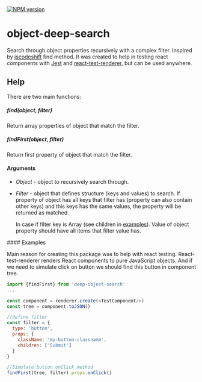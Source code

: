 [![NPM version](https://img.shields.io/npm/v/object-deep-search.svg?style=flat-square)](http://badge.fury.io/js/object-deep-search)

# object-deep-search

Search through object properties recursively with a complex filter. Inspired by [jscodeshift](https://github.com/facebook/jscodeshift/wiki/jscodeshift-Documentation) find method.
It was created to help in testing react components with [Jest](https://facebook.github.io/jest/) and [react-test-renderer](https://www.npmjs.com/package/react-test-renderer), but can be used anywhere.

## Help

There are two main functions:

##### find(object, filter)
Return array properties of object that match the filter.

##### findFirst(object, filter)
Return first property of object that match the filter.


#### Arguments
* *Object* - object to recursively search through.


* *Filter* - object that defines structure (keys and values) to search. If property of object has all keys that filter has (property can also contain other keys) and this keys has the same values, the property will be returned as matched.

  In case if filter key is Array (see children in [examples](#examples)). Value of object property should have all items that filter value has.

<a name="examples"/>
#### Examples

Main reason for creating this package was to help with react testing. React-test-renderer renders React components to pure JavaScript objects. And if we need to simulate click on button we should find this button in component tree.

```js
import {findFirst} from 'deep-object-search'
...

const component = renderer.create(<TestComponent/>)
const tree = component.toJSON()

//define filter
const filter = {
  type: 'button',
  props: {
    className: 'my-button-classname',
    children: ['Submit']
  }
}

//Simulate button onClick method
findFirst(tree, filter).props.onClick()
```
